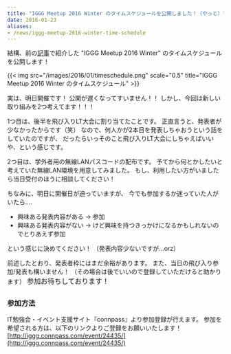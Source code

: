 ```yaml
---
title: "IGGG Meetup 2016 Winter のタイムスケジュールを公開しました！（やっと）"
date: 2016-01-23
aliases:
- /news/iggg-meetup-2016-winter-time-schedule
---
```


結構、前の[記事](//www.iggg.org/news/meetup2016winter-planned/)で紹介した "IGGG Meetup 2016 Winter" のタイムスケジュールを公開します！

{{< img src="/images/2016/01/timeschedule.png" scale="0.5" title="IGGG Meetup 2016 Winter のタイムスケジュール" >}}

実は、明日開催です！
公開が遅くなってすいません！！
しかし、今回は新しい取り組みを2つ考えてます！！！

1つ目は、後半を飛び入りLT大会に割り当てたことです。
正直言うと、発表者が少なかったからです（笑）
なので、何人かが2本目を発表しちゃおうという話をしていたのですが、
だったらいっそのこと飛び入りLT大会にしちゃえばいいや、という感じです。

2つ目は、学外者用の無線LANパスコードの配布です。
予てから何とかしたいと考えていた無線LAN環境を用意してみました。
もし、利用したい方がいましたら当日受付のほうに相談してください！

ちなみに、明日に開催日が迫っていますが、
今でも参加するか迷っていた人がいたら....

* 興味ある発表内容がある -> 参加
* 興味ある発表内容がない -> けど興味を持つきっかけになるかもしれないのでとりあえず参加

という感じに決めてください！
（発表内容少ないですが...orz）

前述したとおり、発表者枠にはまだ余裕があります。
また、当日の飛び入り参加/発表も構いません！
（その場合は後でいいので登録していただけると助かります）
<span style="line-height: 1.7142; font-size: 1rem;">参加お待ちしております！</span>

### 参加方法

IT勉強会・イベント支援サイト『connpass』より参加登録が行えます。
参加を希望される方は、以下のリンクよりご登録をお願いいたします！
[http://iggg.connpass.com/event/24435/](http://iggg.connpass.com/event/24435/)
